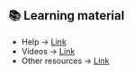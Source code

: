 ## 📚 Learning material

- Help -> [Link](./Learning_material_Help.md)
- Videos -> [Link](./Learning_material_Videos.md)
- Other resources -> [Link](./Learning_material_Other_resources.md)